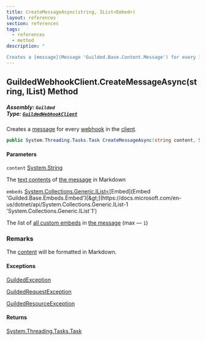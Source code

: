 ```yaml
---
title: CreateMessageAsync(string, IList<Embed>)
layout: references
section: references
tags:
  - references
  - method
description: "

Creates a [message](Message 'Guilded.Base.Content.Message') for every [webhook](GuildedWebhookClient.Webhooks 'Guilded.GuildedWebhookClient.Webhooks') in the [client](GuildedWebhookClient 'Guilded.GuildedWebhookClient')."
---
```


## GuildedWebhookClient.CreateMessageAsync(string, IList<Embed>) Method
##### **Assembly:** `Guilded`<br/>**Type:** [`GuildedWebhookClient`](GuildedWebhookClient 'Guilded.GuildedWebhookClient')

Creates a [message](Message 'Guilded.Base.Content.Message') for every [webhook](GuildedWebhookClient.Webhooks 'Guilded.GuildedWebhookClient.Webhooks') in the [client](GuildedWebhookClient 'Guilded.GuildedWebhookClient').

```csharp
public System.Threading.Tasks.Task CreateMessageAsync(string content, System.Collections.Generic.IList<Guilded.Base.Embeds.Embed> embeds);
```
#### Parameters

<a name='Guilded.GuildedWebhookClient.CreateMessageAsync(string,System.Collections.Generic.IList_Guilded.Base.Embeds.Embed_).content'></a>

`content` [System.String](https://docs.microsoft.com/en-us/dotnet/api/System.String 'System.String')

The [text contents](Message.Content 'Guilded.Base.Content.Message.Content') of [the message](Message 'Guilded.Base.Content.Message') in Markdown

<a name='Guilded.GuildedWebhookClient.CreateMessageAsync(string,System.Collections.Generic.IList_Guilded.Base.Embeds.Embed_).embeds'></a>

`embeds` [System.Collections.Generic.IList&lt;](https://docs.microsoft.com/en-us/dotnet/api/System.Collections.Generic.IList-1 'System.Collections.Generic.IList`1')[Embed](Embed 'Guilded.Base.Embeds.Embed')[&gt;](https://docs.microsoft.com/en-us/dotnet/api/System.Collections.Generic.IList-1 'System.Collections.Generic.IList`1')

The list of [all custom embeds](Embed 'Guilded.Base.Embeds.Embed') in [the message](Message 'Guilded.Base.Content.Message') (max — `1`)

### Remarks
  
The [content](GuildedWebhookClient.CreateMessageAsync(string,IList_Embed_)#Guilded.GuildedWebhookClient.CreateMessageAsync(string,System.Collections.Generic.IList_Guilded.Base.Embeds.Embed_).content 'Guilded.GuildedWebhookClient.CreateMessageAsync(string, System.Collections.Generic.IList<Guilded.Base.Embeds.Embed>).content') will be formatted in Markdown.

#### Exceptions

[GuildedException](GuildedException 'Guilded.Base.GuildedException')

[GuildedRequestException](GuildedRequestException 'Guilded.Base.GuildedRequestException')

[GuildedResourceException](GuildedResourceException 'Guilded.Base.GuildedResourceException')

#### Returns
[System.Threading.Tasks.Task](https://docs.microsoft.com/en-us/dotnet/api/System.Threading.Tasks.Task 'System.Threading.Tasks.Task')